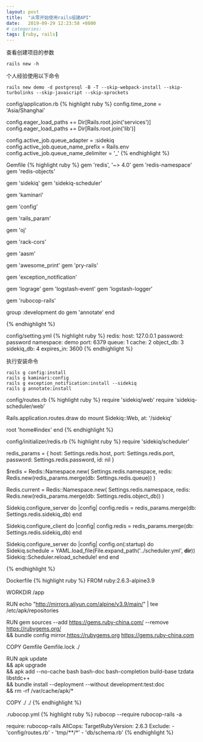 ```yaml
---
layout: post
title:  "从零开始使用rails组建API"
date:   2019-09-29 12:23:58 +0800
# categories: 
tags: [ruby, rails]
---
```

查看创建项目的参数
```
rails new -h
```

个人经验使用以下命令
```
rails new demo -d postgresql -B -T --skip-webpack-install --skip-turbolinks --skip-javascript --skip-sprockets
```

config/application.rb
{% highlight ruby %}
config.time_zone = 'Asia/Shanghai'

config.eager_load_paths += Dir[Rails.root.join('services')]
config.eager_load_paths += Dir[Rails.root.join('lib')]

config.active_job.queue_adapter = :sidekiq
config.active_job.queue_name_prefix = Rails.env
config.active_job.queue_name_delimiter = '_'
{% endhighlight %}

Gemfile
{% highlight ruby %}
gem 'redis', '~> 4.0'
gem 'redis-namespace'
gem 'redis-objects'

gem 'sidekiq'
gem 'sidekiq-scheduler'

gem 'kaminari'

gem 'config'

gem 'rails_param'

gem 'oj'

gem 'rack-cors'

gem 'aasm'

gem 'awesome_print'
gem 'pry-rails'

gem 'exception_notification'

gem 'lograge'
gem 'logstash-event'
gem 'logstash-logger'

gem 'rubocop-rails'

group :development do
  gem 'annotate'
end

{% endhighlight %}

config/setting.yml
{% highlight ruby %}
redis:
  host: 127.0.0.1
  password: password
  namespace: demo
  port: 6379
  queue: 1
  cache: 2
  object_db: 3
  sidekiq_db: 4
  expires_in: 3600
{% endhighlight %}

执行安装命令
```
rails g config:install
rails g kaminari:config
rails g exception_notification:install --sidekiq
rails g annotate:install
```

config/routes.rb
{% highlight ruby %}
require 'sidekiq/web'
require 'sidekiq-scheduler/web'

Rails.application.routes.draw do
  mount Sidekiq::Web, at: '/sidekiq'

  root 'home#index'
end
{% endhighlight %}

config/initializer/redis.rb
{% highlight ruby %}
require 'sidekiq/scheduler'

redis_params = {
  host: Settings.redis.host,
  port: Settings.redis.port,
  password: Settings.redis.password,
  id: nil
}

$redis = Redis::Namespace.new(
  Settings.redis.namespace,
  redis: Redis.new(redis_params.merge(db: Settings.redis.queue))
)

Redis.current = Redis::Namespace.new(
  Settings.redis.namespace,
  redis: Redis.new(redis_params.merge(db: Settings.redis.object_db))
)

Sidekiq.configure_server do |config|
  config.redis = redis_params.merge(db: Settings.redis.sidekiq_db)
end

Sidekiq.configure_client do |config|
  config.redis = redis_params.merge(db: Settings.redis.sidekiq_db)
end

Sidekiq.configure_server do |config|
  config.on(:startup) do
    Sidekiq.schedule = YAML.load_file(File.expand_path('../scheduler.yml', __dir__))
    Sidekiq::Scheduler.reload_schedule!
  end
end

{% endhighlight %}

Dockerfile
{% highlight ruby %}
FROM ruby:2.6.3-alpine3.9

WORKDIR /app

RUN echo "http://mirrors.aliyun.com/alpine/v3.9/main/" | tee /etc/apk/repositories

RUN gem sources --add https://gems.ruby-china.com/ --remove https://rubygems.org/ \
    && bundle config mirror.https://rubygems.org https://gems.ruby-china.com

COPY Gemfile Gemfile.lock ./

RUN apk update \
  && apk upgrade \
  && apk add --no-cache bash bash-doc bash-completion build-base tzdata libstdc++ \
  && bundle install --deployment --without development:test:doc \
  && rm -rf /var/cache/apk/*

COPY ./ ./
{% endhighlight %}


.rubocop.yml
{% highlight ruby %}
rubocop --require rubocop-rails -a

require: rubocop-rails
AllCops:
  TargetRubyVersion: 2.6.3
  Exclude:
    - 'config/routes.rb'
    - 'tmp/**/*'
    - 'db/schema.rb'
{% endhighlight %}

